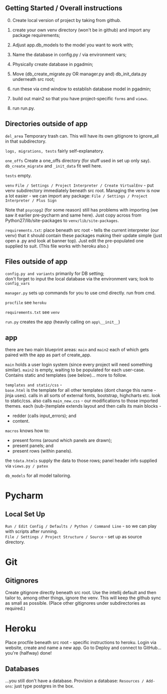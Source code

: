 ## Getting Started / Overall instructions
0. Create local version of project by taking from github.
1. create your own venv directory (won't be in github) and import any package requirements;

2. Adjust app.db_models to the model you want to work with;
3. Name the database in config.py / via environment vars;
4. Physically create database in pgadmin;
5. Move (db_create_migrate.py OR manager.py and) db_init_data.py underneath src root;
6. run these via cmd window to establish database model in pgadmin;

7. build out main2 so that you have project-specific `forms` and `views`.
8. run run.py.


## Directories outside of app
`del_area` Temporary trash can. This will have its own gitignore to ignore_all
 in that subdirectory.

`logs, migrations, tests` fairly self-explanatory.

`one_offs` Create a one_offs directory (for stuff used in set up only say).
`db_create_migrate` and `_init_data` fit well here.

`tests` empty.

`venv`
`File / Settings / Project Interpreter / Create VirtualEnv` - put venv subdirectory
 immediately beneath src root. Managing the venv is now a lot easier - we can import
 any package: `File / Settings / Project Interpreter / Plus Sign`

Note that `psycopg2` (for some reason) still has problems with importing (we saw it
earlier pre-pycharm and same here). Just copy across from Python27/lib/site-packages 
to `venv/lib/site-packages`.

`requirements.txt`: place beneath src root - tells the current interpreter (our venv)
that it should contain these packages making their update simple (just open a .py and
look at banner top). Just edit the pre-populated one supplied to suit.
(This file works with heroku also.)

## Files outside of app  
`config.py and variants` primarily for DB setting;  
don't forget to input the local database via the environment vars;
look to `config_vars`

`manager.py`
sets up commands for you to use cmd directly. run from cmd.

`procfile`
see `heroku`

`requirements.txt`
see `venv`

`run.py`
creates the app (heavily calling on `app\__init__`)

## app
there are two main blueprint areas: `main` and `main2` each of which gets paired
with the app as part of create_app.

`main` holds a user login system (since every project will need something similar).
`main2` is empty, waiting to be populated for each user-case. Contains static and 
templates (see below)... more to follow.

`templates and static/css` -  
`base.html` is the template for all other templates (dont change this name - jinja uses).
calls in all sorts of external fonts, bootstrap, highcharts etc. look to static/css.
also calls `main_new.css` - our modifications to those imported themes. each (sub-)template
extends layout and then calls its main blocks -
- redder (calls input_errors); and
- content.

`macros` knows how to:
- present forms (around which panels are drawn); 
- present panels; and 
- present rows (within panels).

the `tdata.htmls` supply the data to those rows; panel header info supplied via
`views.py / patex`

`db_models` for all model tailoring. 


# Pycharm 
## Local Set Up
`Run / Edit Config / Defaults / Python / Command Line` -
 so we can play with scripts after running.  
`File / Settings / Project Structure / Source` - set up as source directory.


# Git
## Gitignores
Create gitignore directly beneath src root. Use the intellij default and then tailor to,
among other things, ignore the venv. This will keep the github sync as small as possible. 
(Place other gitignores under subdirectories as required.)


# Heroku
Place procfile beneath src root - specific instructions to heroku.
Login via website, create and name a new app.
Go to Deploy and connect to GitHub... you're (halfway) done!

## Databases
...you still don't have a database.
Provision a database:
`Resources / Add-ons`: just type postgres in the box.
